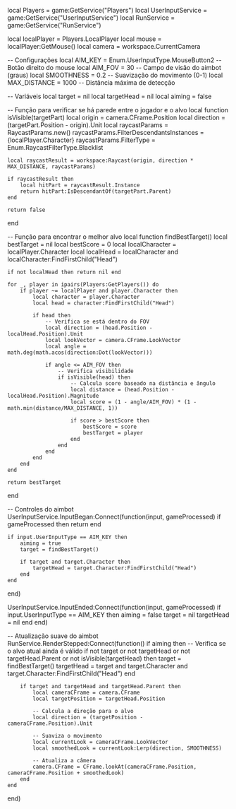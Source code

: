 local Players = game:GetService("Players")
local UserInputService = game:GetService("UserInputService")
local RunService = game:GetService("RunService")

local localPlayer = Players.LocalPlayer
local mouse = localPlayer:GetMouse()
local camera = workspace.CurrentCamera

-- Configurações
local AIM_KEY = Enum.UserInputType.MouseButton2 -- Botão direito do mouse
local AIM_FOV = 30 -- Campo de visão do aimbot (graus)
local SMOOTHNESS = 0.2 -- Suavização do movimento (0-1)
local MAX_DISTANCE = 1000 -- Distância máxima de detecção

-- Variáveis
local target = nil
local targetHead = nil
local aiming = false

-- Função para verificar se há parede entre o jogador e o alvo
local function isVisible(targetPart)
    local origin = camera.CFrame.Position
    local direction = (targetPart.Position - origin).Unit
    local raycastParams = RaycastParams.new()
    raycastParams.FilterDescendantsInstances = {localPlayer.Character}
    raycastParams.FilterType = Enum.RaycastFilterType.Blacklist
    
    local raycastResult = workspace:Raycast(origin, direction * MAX_DISTANCE, raycastParams)
    
    if raycastResult then
        local hitPart = raycastResult.Instance
        return hitPart:IsDescendantOf(targetPart.Parent)
    end
    
    return false
end

-- Função para encontrar o melhor alvo
local function findBestTarget()
    local bestTarget = nil
    local bestScore = 0
    local localCharacter = localPlayer.Character
    local localHead = localCharacter and localCharacter:FindFirstChild("Head")
    
    if not localHead then return nil end
    
    for _, player in ipairs(Players:GetPlayers()) do
        if player ~= localPlayer and player.Character then
            local character = player.Character
            local head = character:FindFirstChild("Head")
            
            if head then
                -- Verifica se está dentro do FOV
                local direction = (head.Position - localHead.Position).Unit
                local lookVector = camera.CFrame.LookVector
                local angle = math.deg(math.acos(direction:Dot(lookVector)))
                
                if angle <= AIM_FOV then
                    -- Verifica visibilidade
                    if isVisible(head) then
                        -- Calcula score baseado na distância e ângulo
                        local distance = (head.Position - localHead.Position).Magnitude
                        local score = (1 - angle/AIM_FOV) * (1 - math.min(distance/MAX_DISTANCE, 1))
                        
                        if score > bestScore then
                            bestScore = score
                            bestTarget = player
                        end
                    end
                end
            end
        end
    end
    
    return bestTarget
end

-- Controles do aimbot
UserInputService.InputBegan:Connect(function(input, gameProcessed)
    if gameProcessed then return end
    
    if input.UserInputType == AIM_KEY then
        aiming = true
        target = findBestTarget()
        
        if target and target.Character then
            targetHead = target.Character:FindFirstChild("Head")
        end
    end
end)

UserInputService.InputEnded:Connect(function(input, gameProcessed)
    if input.UserInputType == AIM_KEY then
        aiming = false
        target = nil
        targetHead = nil
    end
end)

-- Atualização suave do aimbot
RunService.RenderStepped:Connect(function()
    if aiming then
        -- Verifica se o alvo atual ainda é válido
        if not target or not targetHead or not targetHead.Parent or not isVisible(targetHead) then
            target = findBestTarget()
            targetHead = target and target.Character and target.Character:FindFirstChild("Head")
        end
        
        if target and targetHead and targetHead.Parent then
            local cameraCFrame = camera.CFrame
            local targetPosition = targetHead.Position
            
            -- Calcula a direção para o alvo
            local direction = (targetPosition - cameraCFrame.Position).Unit
            
            -- Suaviza o movimento
            local currentLook = cameraCFrame.LookVector
            local smoothedLook = currentLook:Lerp(direction, SMOOTHNESS)
            
            -- Atualiza a câmera
            camera.CFrame = CFrame.lookAt(cameraCFrame.Position, cameraCFrame.Position + smoothedLook)
        end
    end
end)
